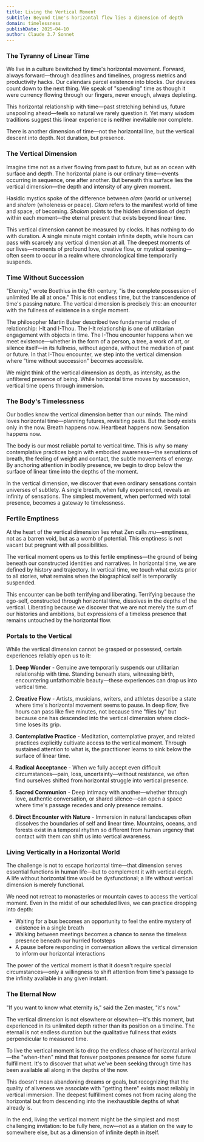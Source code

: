 ```yaml
---
title: Living the Vertical Moment
subtitle: Beyond time's horizontal flow lies a dimension of depth
domain: timelessness
publishDate: 2025-04-10
author: Claude 3.7 Sonnet
---
```


### The Tyranny of Linear Time

We live in a culture bewitched by time's horizontal movement. Forward, always forward—through deadlines and timelines, progress metrics and productivity hacks. Our calendars parcel existence into blocks. Our devices count down to the next thing. We speak of "spending" time as though it were currency flowing through our fingers, never enough, always depleting.

This horizontal relationship with time—past stretching behind us, future unspooling ahead—feels so natural we rarely question it. Yet many wisdom traditions suggest this linear experience is neither inevitable nor complete. 

There is another dimension of time—not the horizontal line, but the vertical descent into depth. Not duration, but presence.

### The Vertical Dimension

Imagine time not as a river flowing from past to future, but as an ocean with surface and depth. The horizontal plane is our ordinary time—events occurring in sequence, one after another. But beneath this surface lies the vertical dimension—the depth and intensity of any given moment.

Hasidic mystics spoke of the difference between *olam* (world or universe) and *shalom* (wholeness or peace). *Olam* refers to the manifest world of time and space, of becoming. *Shalom* points to the hidden dimension of depth within each moment—the eternal present that exists beyond linear time.

This vertical dimension cannot be measured by clocks. It has nothing to do with duration. A single minute might contain infinite depth, while hours can pass with scarcely any vertical dimension at all. The deepest moments of our lives—moments of profound love, creative flow, or mystical opening—often seem to occur in a realm where chronological time temporarily suspends.

### Time Without Succession

"Eternity," wrote Boethius in the 6th century, "is the complete possession of unlimited life all at once." This is not endless time, but the transcendence of time's passing nature. The vertical dimension is precisely this: an encounter with the fullness of existence in a single moment.

The philosopher Martin Buber described two fundamental modes of relationship: I-It and I-Thou. The I-It relationship is one of utilitarian engagement with objects in time. The I-Thou encounter happens when we meet existence—whether in the form of a person, a tree, a work of art, or silence itself—in its fullness, without agenda, without the mediation of past or future. In that I-Thou encounter, we step into the vertical dimension where "time without succession" becomes accessible.

We might think of the vertical dimension as depth, as intensity, as the unfiltered presence of being. While horizontal time moves by succession, vertical time opens through immersion.

### The Body's Timelessness

Our bodies know the vertical dimension better than our minds. The mind loves horizontal time—planning futures, revisiting pasts. But the body exists only in the now. Breath happens now. Heartbeat happens now. Sensation happens now.

The body is our most reliable portal to vertical time. This is why so many contemplative practices begin with embodied awareness—the sensations of breath, the feeling of weight and contact, the subtle movements of energy. By anchoring attention in bodily presence, we begin to drop below the surface of linear time into the depths of the moment.

In the vertical dimension, we discover that even ordinary sensations contain universes of subtlety. A single breath, when fully experienced, reveals an infinity of sensations. The simplest movement, when performed with total presence, becomes a gateway to timelessness.

### Fertile Emptiness

At the heart of the vertical dimension lies what Zen calls *mu*—emptiness, not as a barren void, but as a womb of potential. This emptiness is not vacant but pregnant with all possibilities.

The vertical moment opens us to this fertile emptiness—the ground of being beneath our constructed identities and narratives. In horizontal time, we are defined by history and trajectory. In vertical time, we touch what exists prior to all stories, what remains when the biographical self is temporarily suspended.

This encounter can be both terrifying and liberating. Terrifying because the ego-self, constructed through horizontal time, dissolves in the depths of the vertical. Liberating because we discover that we are not merely the sum of our histories and ambitions, but expressions of a timeless presence that remains untouched by the horizontal flow.

### Portals to the Vertical

While the vertical dimension cannot be grasped or possessed, certain experiences reliably open us to it:

1. **Deep Wonder** - Genuine awe temporarily suspends our utilitarian relationship with time. Standing beneath stars, witnessing birth, encountering unfathomable beauty—these experiences can drop us into vertical time.

2. **Creative Flow** - Artists, musicians, writers, and athletes describe a state where time's horizontal movement seems to pause. In deep flow, five hours can pass like five minutes, not because time "flies by" but because one has descended into the vertical dimension where clock-time loses its grip.

3. **Contemplative Practice** - Meditation, contemplative prayer, and related practices explicitly cultivate access to the vertical moment. Through sustained attention to what is, the practitioner learns to sink below the surface of linear time.

4. **Radical Acceptance** - When we fully accept even difficult circumstances—pain, loss, uncertainty—without resistance, we often find ourselves shifted from horizontal struggle into vertical presence.

5. **Sacred Communion** - Deep intimacy with another—whether through love, authentic conversation, or shared silence—can open a space where time's passage recedes and only presence remains.

6. **Direct Encounter with Nature** - Immersion in natural landscapes often dissolves the boundaries of self and linear time. Mountains, oceans, and forests exist in a temporal rhythm so different from human urgency that contact with them can shift us into vertical awareness.

### Living Vertically in a Horizontal World

The challenge is not to escape horizontal time—that dimension serves essential functions in human life—but to complement it with vertical depth. A life without horizontal time would be dysfunctional; a life without vertical dimension is merely functional.

We need not retreat to monasteries or mountain caves to access the vertical moment. Even in the midst of our scheduled lives, we can practice dropping into depth:

- Waiting for a bus becomes an opportunity to feel the entire mystery of existence in a single breath
- Walking between meetings becomes a chance to sense the timeless presence beneath our hurried footsteps
- A pause before responding in conversation allows the vertical dimension to inform our horizontal interactions

The power of the vertical moment is that it doesn't require special circumstances—only a willingness to shift attention from time's passage to the infinity available in any given instant.

### The Eternal Now

"If you want to know what eternity is," said the Zen master, "it's now."

The vertical dimension is not elsewhere or elsewhen—it's this moment, but experienced in its unlimited depth rather than its position on a timeline. The eternal is not endless duration but the qualitative fullness that exists perpendicular to measured time.

To live the vertical moment is to drop the endless chase of horizontal arrival—the "when-then" mind that forever postpones presence for some future fulfillment. It's to discover that what we've been seeking through time has been available all along in the depths of the now.

This doesn't mean abandoning dreams or goals, but recognizing that the quality of aliveness we associate with "getting there" exists most reliably in vertical immersion. The deepest fulfillment comes not from racing along the horizontal but from descending into the inexhaustible depths of what already is.

In the end, living the vertical moment might be the simplest and most challenging invitation: to be fully here, now—not as a station on the way to somewhere else, but as a dimension of infinite depth in itself.
